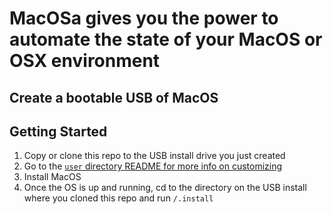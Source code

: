 # MacOSa gives you the power to automate the state of your MacOS or OSX environment

## Create a bootable USB of MacOS

## Getting Started

1. Copy or clone this repo to the USB install drive you just created
2. Go to the [`user` directory README for more info on customizing](user)
3. Install MacOS
4. Once the OS is up and running, cd to the directory on the USB install where you cloned this repo and run `/.install`
